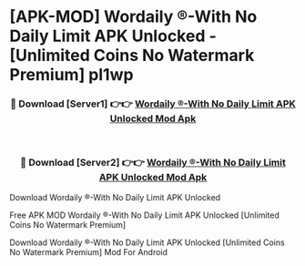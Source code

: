 # [APK-MOD] Wordaily ®-With No Daily Limit APK Unlocked - [Unlimited Coins No Watermark Premium] pl1wp



<div align="center">
<h3>🔴 Download [Server1] 👉👉 <a href="https://momento.my/?title=Wordaily_®-With_No_Daily_Limit_APK_Unlocked">Wordaily ®-With No Daily Limit APK Unlocked Mod Apk</a></h3><br>

<h3>🔴 Download [Server2] 👉👉 <a href="https://momento.my/?title=Wordaily_®-With_No_Daily_Limit_APK_Unlocked">Wordaily ®-With No Daily Limit APK Unlocked Mod Apk</a></h3>
</div>



Download Wordaily ®-With No Daily Limit APK Unlocked 

Free APK MOD Wordaily ®-With No Daily Limit APK Unlocked [Unlimited Coins No Watermark Premium]

Download Wordaily ®-With No Daily Limit APK Unlocked [Unlimited Coins No Watermark Premium] Mod For Android

